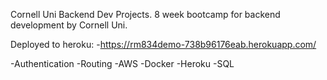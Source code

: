 Cornell Uni Backend Dev Projects. 8 week bootcamp for backend development by Cornell Uni.

Deployed to heroku: -https://rm834demo-738b96176eab.herokuapp.com/

-Authentication
-Routing
-AWS
-Docker
-Heroku
-SQL
